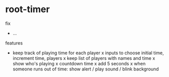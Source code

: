 # root-timer

fix
* ...

features
* keep track of playing time for each player
  x inputs to choose initial time, increment time, players
  x keep list of players with names and time
  x show who's playing
  x countdown time
  x add 5 seconds 
  x when someone runs out of time: show alert / play sound / blink background
